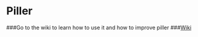 # Piller

###Go to the wiki to learn how to use it and how to improve piller
###[Wiki](https://github.com/pillSoft/Piller/wiki/)
